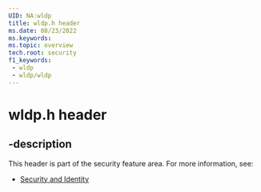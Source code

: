 ```yaml
---
UID: NA:wldp
title: wldp.h header
ms.date: 08/23/2022
ms.keywords: 
ms.topic: overview
tech.root: security
f1_keywords:
 - wldp
 - wldp/wldp
---
```


# wldp.h header


## -description

This header is part of the security feature area. For more information, see:

- [Security and Identity](../_security/index.md)

